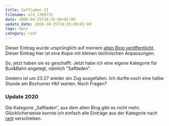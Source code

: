 ```yaml
---
title: Saftladen II
filename: old_1389733
date: 2009-04-25T16:25:00+02:00
update_date: 2020-10-25T16:55:00+01:00
tags: öpnv
category: rant
---
```

Dieser Eintrag wurde ursprünglich auf meinem [alten Blog veröffentlicht](https://stu.blogger.de/stories/1389733/). Dieser Eintrag hier ist eine Kopie mit kleinen technischen Anpassungen.

So, jetzt haben sie es geschafft. Jetzt habe ich eine eigene Kategorie für Bus&Bahn angelegt, nämlich "Saftladen".

Gestern ist um 23:27 wieder ein Zug ausgefallen. Ich durfte noch eine halbe Stunde am Bochumer Hbf warten.
Noch Fragen?

### Update 2020

Die Kategorie „Saftladen“, aus dem alten Blog gibt es nicht mehr. Glücklicherweise konnte ich einfach alle Einträge aus der Kategorie nach [rant](/categories/rant) verschieben.
